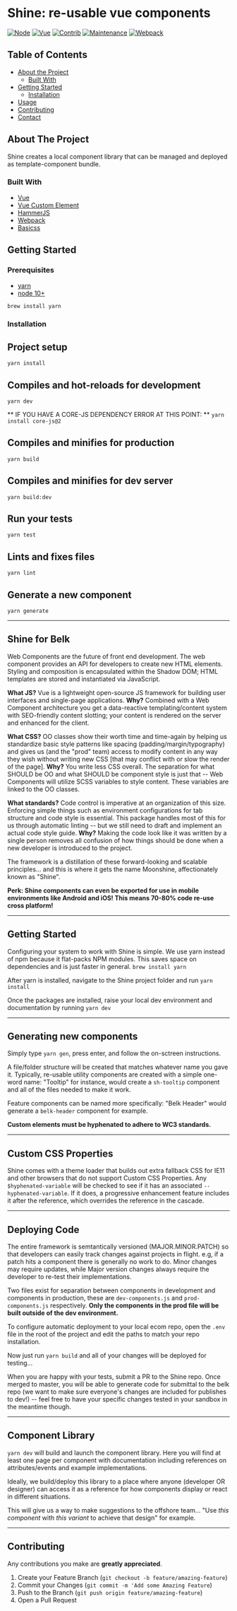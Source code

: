 # Shine: re-usable vue components

[![Node](https://img.shields.io/badge/Node-v10+-red.svg)](https://bitbucket.org/belk_ecom/shine/src/master/)
[![Vue](https://img.shields.io/badge/Framework-Vue-orange.svg)](https://bitbucket.org/belk_ecom/shine/src/master/)
[![Contrib](https://img.shields.io/badge/Contributors-2-yellow.svg)](https://bitbucket.org/belk_ecom/shine/src/master/)
[![Maintenance](https://img.shields.io/badge/Maintained-yes-green.svg)](https://bitbucket.org/belk_ecom/shine/src/master/)
[![Webpack](https://img.shields.io/badge/Bundle-Webpack-blue.svg)](https://bitbucket.org/belk_ecom/shine/src/master/)


## Table of Contents

* [About the Project](#about-the-project)
  * [Built With](#built-with)
* [Getting Started](#getting-started)
  * [Installation](#installation)
* [Usage](#usage)
* [Contributing](#contributing)
* [Contact](#contact)



## About The Project
Shine creates a local component library that can be managed and deployed as template-component bundle.



### Built With

* [Vue](https://vuejs.org)
* [Vue Custom Element](https://github.com/karol-f/vue-custom-element)
* [HammerJS](https://hammerjs.github.io/)
* [Webpack](https://webpack.js.org)
* [Basicss](https://basicss.com)



## Getting Started

### Prerequisites
* [yarn](https://yarnpkg.com/lang/en/docs/install)
* [node 10+](https://nodejs.org/en/)

```sh
brew install yarn
```

### Installation


## Project setup
```
yarn install
```

## Compiles and hot-reloads for development
```
yarn dev
```
** IF YOU HAVE A CORE-JS DEPENDENCY ERROR AT THIS POINT: ** `yarn install core-js@2`

## Compiles and minifies for production
```
yarn build
```

## Compiles and minifies for dev server
```
yarn build:dev
```

## Run your tests
```
yarn test
```

## Lints and fixes files
```
yarn lint
```

## Generate a new component
```
yarn generate
```

---

## Shine for Belk

Web Components are the future of front end development. The web component provides an API for developers to create new HTML elements. Styling and composition is encapsulated within the Shadow DOM; HTML templates are stored and instantiated via JavaScript.

**What JS?** Vue is a lightweight open-source JS framework for building user interfaces and single-page applications. **Why?** Combined with a Web Component architecture you get a data-reactive templating/content system with SEO-friendly content slotting; your content is rendered on the server and enhanced for the client. 

**What CSS?** OO classes show their worth time and time-again by helping us standardize basic style patterns like spacing (padding/margin/typography) and gives us (and the "prod" team) access to modify content in any way they wish without writing new CSS [that may conflict with or slow the render of the page]. **Why?** You write less CSS overall. The separation for what SHOULD be OO and what SHOULD be component style is just that -- Web Components will utilize SCSS variables to style content. These variables are linked to the OO classes. 

**What standards?** Code control is imperative at an organization of this size. Enforcing simple things such as environment configurations for tab structure and code style is essential. This package handles most of this for us through automatic linting -- but we still need to draft and implement an actual code style guide. **Why?** Making the code look like it was written by a single person removes all confusion of how things should be done when a new developer is introduced to the project.

The framework is a distillation of these forward-looking and scalable principles... and this is where it gets the name Moonshine, affectionately known as "Shine".

**Perk: Shine components can even be exported for use in mobile environments like Android and iOS! This means 70-80% code re-use cross platform!**


---

## Getting Started

Configuring your system to work with Shine is simple. We use yarn instead of npm because it flat-packs NPM modules. This saves space on dependencies and is just faster in general. `brew install yarn`

After yarn is installed, navigate to the Shine project folder and run `yarn install`

Once the packages are installed, raise your local dev environment and documentation by running `yarn dev`

---

## Generating new components

Simply type `yarn gen`, press enter, and follow the on-sctreen instructions. 

A file/folder structure will be created that matches whatever name you gave it. Typically, re-usable utility components are created with a simple one-word name: "Tooltip" for instance, would create a `sh-tooltip` component and all of the files needed to make it work. 

Feature components can be named more specifically: "Belk Header" would generate a `belk-header` component for example.

**Custom elements must be hyphenated to adhere to WC3 standards.**

---

## Custom CSS Properties

Shine comes with a theme loader that builds out extra fallback CSS for IE11 and other browsers that do not support Custom CSS Properties. Any `$hyphenated-variable` will be checked to see if it has an associated `--hyphenated-variable`. If it does, a progressive enhancement feature includes it after the reference, which overrides the reference in the cascade.

---

## Deploying Code

The entire framework is semtantically versioned (MAJOR.MINOR.PATCH) so that developers can easily track changes against projects in flight. e.g, if a patch hits a component there is generally no work to do. Minor changes may require updates, while Major version changes always require the developer to re-test their implementations.

Two files exist for separation between components in development and components in production, these are `dev-components.js` and `prod-components.js` respectively.  **Only the components in the prod file will be built outside of the dev environment.**

To configure automatic deployment to your local ecom repo, open the `.env` file in the root of the project and edit the paths to match your repo installation.

Now just run `yarn build` and all of your changes will be deployed for testing... 

When you are happy with your tests, submit a PR to the Shine repo. Once merged to master, you will be able to generate code for submittal to the belk repo (we want to make sure everyone's changes are included for publishes to dev!) -- feel free to have your specific changes tested in your sandbox in the meantime though. 

---

## Component Library

`yarn dev` will build and launch the component library. Here you will find at least one page per component with documentation including references on attributes/events and example implementations. 

Ideally, we build/deploy this library to a place where anyone (developer OR designer) can access it as a reference for how components display or react in different situations.

This will give us a way to make suggestions to the offshore team... "Use *this component* with *this variant* to achieve that design" for example.

---

## Contributing

Any contributions you make are **greatly appreciated**.

1. Create your Feature Branch (`git checkout -b feature/amazing-feature`)
2. Commit your Changes (`git commit -m 'Add some Amazing Feature`)
3. Push to the Branch (`git push origin feature/amazing-feature`)
4. Open a Pull Request






